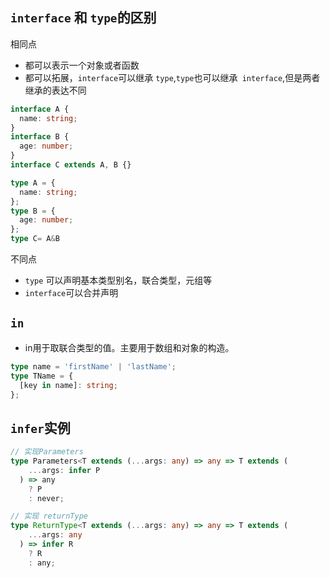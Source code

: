 ## `interface` 和 `type`的区别

相同点

- 都可以表示一个对象或者函数
- 都可以拓展，`interface`可以继承 `type`,`type`也可以继承` interface`,但是两者继承的表达不同

```ts
interface A {
  name: string;
}
interface B {
  age: number;
}
interface C extends A, B {}

type A = {
  name: string;
};
type B = {
  age: number;
};
type C= A&B
```

不同点
- `type` 可以声明基本类型别名，联合类型，元组等
- `interface`可以合并声明

## `in`
- in用于取联合类型的值。主要用于数组和对象的构造。

```ts
type name = 'firstName' | 'lastName';
type TName = {
  [key in name]: string;
};
```
## `infer`实例
```ts
// 实现Parameters
type Parameters<T extends (...args: any) => any => T extends (
    ...args: infer P
  ) => any
    ? P
    : never; 

// 实现 returnType
type ReturnType<T extends (...args: any) => any => T extends (
    ...args: any
  ) => infer R
    ? R
    : any;
```
